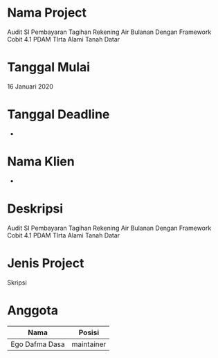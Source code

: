 # Nama Project
Audit SI Pembayaran Tagihan Rekening Air Bulanan Dengan Framework Cobit 4.1 PDAM TIrta Alami Tanah Datar

# Tanggal Mulai
16 Januari 2020

# Tanggal Deadline
-

# Nama Klien
-

# Deskripsi
Audit SI Pembayaran Tagihan Rekening Air Bulanan Dengan Framework Cobit 4.1 PDAM TIrta Alami Tanah Datar

# Jenis Project 
Skripsi

# Anggota 
| Nama | Posisi |
| ------ | ------ |
| Ego Dafma Dasa | maintainer |
